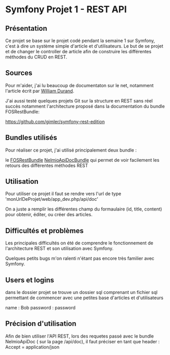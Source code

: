 Symfony Projet 1 - REST API
==================


Présentation
-------------

Ce projet se base sur le projet codé pendant la semaine 1 sur Symfony, c'est à dire un système simple d'article et d'utilisateurs.
Le but de se projet et de changer le controller de article afin de construire les différentes méthodes du CRUD en REST.


Sources
------------

Pour m'aider, j'ai lu beaucoup de documentaton sur le net, notamment l'article écrit par [William Durand](http://williamdurand.fr/2012/08/02/rest-apis-with-symfony2-the-right-way/).

J'ai aussi testé quelques projets Git sur la structure en REST sans réel succès notamment l'architecture proposé dans la documentation du bundle FOSRestBundle:

https://github.com/gimler/symfony-rest-edition



Bundles utilisés
-----------------

Pour réaliser ce projet, j'ai utilisé principalement deux bundle :

le [FOSRestBundle](https://github.com/FriendsOfSymfony/FOSRestBundle)
[NelmioApiDocBundle](https://github.com/nelmio/NelmioApiDocBundle) qui permet de voir facilement les retours des différentes méthodes REST


Utilisation
-------

Pour utiliser ce projet il faut se rendre vers l'url de type 'monUrlDeProjet/web/app_dev.php/api/doc'

On a juste a remplir les différentes champ du formaulaire (id, title, content) pour obtenir, éditer, ou créer des articles.


Difficultés et problèmes
-------

Les principales difficultés on été de comprendre le fonctionnement de l'architecture REST et son utilisation avec Symfony.

Quelques petits bugs m'on ralenti n'étant pas encore très familier avec Symfony.



Users et logins
-------

dans le dossier projet se trouve un dossier sql comprenant un fichier sql permettant de commencer avec une petites base d'articles et d'utilisateurs

name : Bob
password : password


Précision d'utilisation
-------

Afin de bien utiliser l'API REST, lors des requetes passé avec le bundle NelmioApiDoc ( sur la page /api/doc), il faut préciser en tant que header :
Accept = application/json